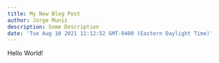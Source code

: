 ```yaml
---
title: My New Blog Post
author: Jorge Muniz
description: Some Description
date: 'Tue Aug 10 2021 11:12:52 GMT-0400 (Eastern Daylight Time)'
---
```

Hello World!
